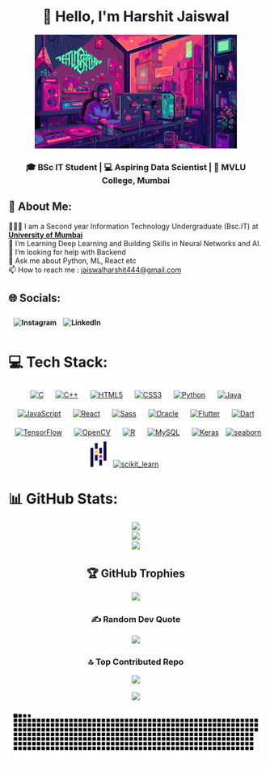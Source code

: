 <h1 align="center">👋 Hello, I'm Harshit Jaiswal</h1> <div align="center"> 
<img src="coder.gif" alt="Coder Gif" style="width:400px;"/> 
</div> <h3 align="center">🎓 BSc IT Student | 💻 Aspiring Data Scientist | 📍 MVLU College, Mumbai</h3>


## 💫 About Me:
👩🏻‍💻 I am a Second year Information Technology Undergraduate (Bsc.IT) at **[University of Mumbai](https://mu.ac.in/)**<br>
🔭 I’m Learning Deep Learning and Building Skills in Neural Networks and AI.<br>🤝 I’m looking for help with Backend<br>💬 Ask me about Python, ML, React etc<br>📫 How to reach me : jaiswalharshit444@gmail.com<br>


## 🌐 Socials:
<a href="https://www.instagram.com/harshitttt.018/" target="_blank" style="text-decoration: none; font-weight: bold;">
        <img src="https://upload.wikimedia.org/wikipedia/commons/a/a5/Instagram_icon.png" alt="Instagram" style="width:40px; height:40px; margin: 10px; vertical-align: middle;">
<a href="https://www.linkedin.com/in/harshit-jaiswal-a05835298/" target="_blank" style="text-decoration: none; font-weight: bold;">
        <img src="https://upload.wikimedia.org/wikipedia/commons/c/ca/LinkedIn_logo_initials.png" alt="LinkedIn" style="width:40px; height:40px margin: 10px; ; vertical-align: middle;">

# 💻 Tech Stack:
<div align="center">  
<a href="https://www.cprogramming.com/" target="_blank"><img style="margin: 10px" src="https://profilinator.rishav.dev/skills-assets/c-original.svg" alt="C" height="50" /></a>  
<a href="https://www.cplusplus.com/" target="_blank"><img style="margin: 10px" src="https://profilinator.rishav.dev/skills-assets/cplusplus-original.svg" alt="C++" height="50" /></a>  
<a href="https://en.wikipedia.org/wiki/HTML5" target="_blank"><img style="margin: 10px" src="https://profilinator.rishav.dev/skills-assets/html5-original-wordmark.svg" alt="HTML5" height="60" /></a>  
<a href="https://www.w3schools.com/css/" target="_blank"><img style="margin: 10px" src="https://profilinator.rishav.dev/skills-assets/css3-original-wordmark.svg" alt="CSS3" height="60" /></a>  
<a href="https://www.python.org/" target="_blank"><img style="margin: 10px" src="https://profilinator.rishav.dev/skills-assets/python-original.svg" alt="Python" height="50" /></a>  
<a href="https://www.java.com/" target="_blank"><img style="margin: 10px" src="https://profilinator.rishav.dev/skills-assets/java-original-wordmark.svg" alt="Java" height="60" /></a>  
<a href="https://www.javascript.com/" target="_blank"><img style="margin: 10px" src="https://profilinator.rishav.dev/skills-assets/javascript-original.svg" alt="JavaScript" height="50" /></a>  
<a href="https://reactjs.org/" target="_blank"><img style="margin: 10px" src="https://profilinator.rishav.dev/skills-assets/react-original-wordmark.svg" alt="React" height="50" /></a>  
<a href="https://sass-lang.com/" target="_blank"><img style="margin: 10px" src="https://profilinator.rishav.dev/skills-assets/sass-original.svg" alt="Sass" height="50" /></a>  
<a href="https://www.oracle.com/in/index.html" target="_blank"><img style="margin: 10px" src="https://profilinator.rishav.dev/skills-assets/oracle-original.svg" alt="Oracle" height="60" /></a>  
<a href="https://flutter.dev/" target="_blank"><img style="margin: 10px" src="https://profilinator.rishav.dev/skills-assets/flutterio-icon.svg" alt="Flutter" height="45" /></a>  
<a href="https://dart.dev/" target="_blank"><img style="margin: 10px" src="https://profilinator.rishav.dev/skills-assets/dartlang-icon.svg" alt="Dart" height="45" /></a>  
<a href="https://www.tensorflow.org/" target="_blank"><img style="margin: 10px" src="https://profilinator.rishav.dev/skills-assets/tensorflow-icon.svg" alt="TensorFlow" height="50" /></a>  
<a href="https://opencv.org/" target="_blank"><img style="margin: 10px" src="https://profilinator.rishav.dev/skills-assets/opencv-icon.svg" alt="OpenCV" height="50" /></a>  
<a href="https://www.r-project.org/" target="_blank"><img style="margin: 10px" src="https://profilinator.rishav.dev/skills-assets/r.svg" alt="R" height="45" /></a>  
<a href="https://www.mysql.com/" target="_blank"><img style="margin: 10px" src="https://profilinator.rishav.dev/skills-assets/mysql-original-wordmark.svg" alt="MySQL" height="60" /></a>  
<a href="https://keras.io/" target="_blank"><img style="margin: 10px" src="https://profilinator.rishav.dev/skills-assets/keras.png" alt="Keras" height="45" /></a> 
<a target="_blank" href="https://seaborn.io/" style="display: inline-block;"><img src="https://seaborn.pydata.org/_images/logo-mark-lightbg.svg" alt="seaborn" width="50" height="50" /></a>
<a target="_blank" href="https://raw.githubusercontent.com/devicons/devicon/2ae2a900d2f041da66e950e4d48052658d850630/icons/pandas/pandas-original.svg" style="display: inline-block;"><img src="https://raw.githubusercontent.com/devicons/devicon/2ae2a900d2f041da66e950e4d48052658d850630/icons/pandas/pandas-original.svg" alt="pandas" width="50" height="50" /></a>
<a target="_blank" href="https://upload.wikimedia.org/wikipedia/commons/0/05/Scikit_learn_logo_small.svg" style="display: inline-block;"><img src="https://upload.wikimedia.org/wikipedia/commons/0/05/Scikit_learn_logo_small.svg" alt="scikit_learn" width="50" height="50" /></a> <img src="GitHub 1.png" alt="Coder Gif" style="width:50px;"/>
</div>

</td><td valign="top" width="20%">

# 📊 GitHub Stats:
<div align="center"> 

![](https://github-readme-stats.vercel.app/api?username=harshitt018&theme=blue-green&hide_border=false&include_all_commits=false&count_private=false)<br/>
![](https://github-readme-streak-stats.herokuapp.com/?user=harshitt018&theme=blue-green&hide_border=false)<br/>
![](https://github-readme-stats.vercel.app/api/top-langs/?username=harshitt018&theme=blue-green&hide_border=false&include_all_commits=false&count_private=false&layout=compact)

<div/>

## 🏆 GitHub Trophies
![](https://github-profile-trophy.vercel.app/?username=harshitt018&theme=radical&no-frame=false&no-bg=false&margin-w=4)

### ✍️ Random Dev Quote
![](https://quotes-github-readme.vercel.app/api?type=horizontal&theme=dark)

### 🔝 Top Contributed Repo
![](https://github-contributor-stats.vercel.app/api?username=harshitt018&limit=5&theme=dark&combine_all_yearly_contributions=true)

[![](https://visitcount.itsvg.in/api?id=harshitt018&icon=5&color=1)](https://visitcount.itsvg.in)


<picture>
  <source media="(prefers-color-scheme: dark)" srcset="https://raw.githubusercontent.com/harshitt018/harshitt018/output/github-snake-dark.svg" />
  <source media="(prefers-color-scheme: light)" srcset="https://raw.githubusercontent.com/harshitt018/harshitt018/output/github-snake.svg" />
  <img alt="github-snake" src="https://raw.githubusercontent.com/harshitt018/harshitt018/output/github-snake.svg" />
</picture>

